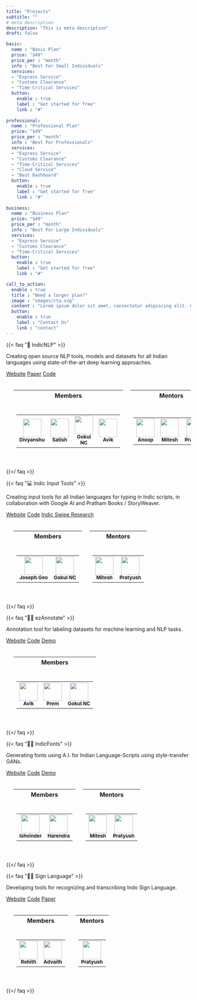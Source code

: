 ```yaml
---
title: "Projects"
subtitle: ""
# meta description
description: "This is meta description"
draft: false

basic:
  name : "Basic Plan"
  price: "$49"
  price_per : "month"
  info : "Best For Small Individuals"
  services:
  - "Express Service"
  - "Customs Clearance"
  - "Time-Critical Services"
  button:
    enable : true
    label : "Get started for free"
    link : "#"
    
professional:
  name : "Professional Plan"
  price: "$49"
  price_per : "month"
  info : "Best For Professionals"
  services:
  - "Express Service"
  - "Customs Clearance"
  - "Time-Critical Services"
  - "Cloud Service"
  - "Best Dashboard"
  button:
    enable : true
    label : "Get started for free"
    link : "#"
    
business:
  name : "Business Plan"
  price: "$49"
  price_per : "month"
  info : "Best For Large Individuals"
  services:
  - "Express Service"
  - "Customs Clearance"
  - "Time-Critical Services"
  button:
    enable : true
    label : "Get started for free"
    link : "#"

call_to_action:
  enable : true
  title : "Need a larger plan?"
  image : "images/cta.svg"
  content : "Lorem ipsum dolor sit amet, consectetur adipiscing elit. Consequat tristique eget amet, tempus eu at consecttur."
  button:
    enable : true
    label : "Contact Us"
    link : "contact"
---
```




{{< faq "🤗 IndicNLP" >}}

Creating open source NLP tools, models and datasets for all Indian languages using state-of-the-art deep learning approaches.

<a href="http://indicnlp.ai4bharat.org" class="btn btn-primary">Website</a>
<a href="https://indicnlp.ai4bharat.org/papers/arxiv2020_indicnlp_corpus.pdf" class="btn btn-primary">Paper</a>
<a href="https://github.com/AI4Bharat" class="btn btn-primary">Code</a>

<table style="border-collapse: inherit; border-spacing: 20px;">
  <tr><th>Members</th><th>Mentors</th></tr>
  <tr>
    <td>
      <table><tr>
        <td align="center"><a href="https://github.com/DivKakwani"><img src="https://avatars2.githubusercontent.com/u/2513455?v=4" width="50px;" class="rounded-circle"/><br /><sub><b>Divyanshu</b></sub></a></td>
        <td align="center"><a href="http://github.com/satti007"><img src="https://avatars0.githubusercontent.com/u/8908621?v=4" width="50px;" class="rounded-circle"/><br /><sub><b>Satish</b></sub></a></td>
        <td align="center"><a href="https://github.com/GokulNC"><img src="https://avatars0.githubusercontent.com/u/10559293?v=4" width="50px;" class="rounded-circle"/><br /><sub><b>Gokul NC</b></sub></a></td>
        <td align="center"><a href="https://github.com/react117"><img src="https://avatars0.githubusercontent.com/u/30906514?v=4" width="50px;" class="rounded-circle"/><br /><sub><b>Avik</b></sub></a></td>
      </tr></table>
    </td>
    <td>
      <table><tr>
        <td align="center"><a href="http://anoopk.in"><img src="https://avatars0.githubusercontent.com/u/2256602?v=4" width="50px;" class="rounded-circle"/><br /><sub><b>Anoop</b></sub></a></td>
        <td align="center"><a href="https://www.cse.iitm.ac.in/~miteshk"><img src="https://avatars0.githubusercontent.com/u/4814357?v=4" width="50px;" class="rounded-circle"/><br /><sub><b>Mitesh</b></sub></a></td>
        <td align="center"><a href="https://www.cse.iitm.ac.in/~pratyush"><img src="https://avatars0.githubusercontent.com/u/49815493?v=4" width="50px;" class="rounded-circle"/><br /><sub><b>Pratyush</b></sub></a></td>
      </tr></table>
    </td>
  </tr>
</table>

{{</ faq >}}

{{< faq "💻 Indic Input Tools" >}}

Creating input tools for all Indian languages for typing in Indic scripts, in collaboration with Google AI and Pratham Books / StoryWeaver.

<a href="http://xlit.ai4bharat.org" class="btn btn-primary">Website</a>
<a href="https://github.com/AI4Bharat/IndianNLP-Transliteration" class="btn btn-primary">Code</a>
<a href="https://swipe.ai4bharat.org" class="btn btn-primary">Indic Swipe Research</a>

<table style="border-collapse: inherit; border-spacing: 20px;">
  <tr><th>Members</th><th>Mentors</th></tr>
  <tr>
    <td>
      <table><tr>
        <td align="center"><a href="http://github.com/JosephGeoBenjamin"><img src="https://avatars0.githubusercontent.com/u/40231481?v=4" width="50px;" class="rounded-circle"/><br /><sub><b>Joseph Geo</b></sub></a></td>
        <td align="center"><a href="https://github.com/GokulNC"><img src="https://avatars0.githubusercontent.com/u/10559293?v=4" width="50px;" class="rounded-circle"/><br /><sub><b>Gokul NC</b></sub></a></td>
      </tr></table>
    </td>
    <td>
      <table><tr>
        <td align="center"><a href="https://www.cse.iitm.ac.in/~miteshk"><img src="https://avatars0.githubusercontent.com/u/4814357?v=4" width="50px;" class="rounded-circle"/><br /><sub><b>Mitesh</b></sub></a></td>
        <td align="center"><a href="https://www.cse.iitm.ac.in/~pratyush"><img src="https://avatars0.githubusercontent.com/u/49815493?v=4" width="50px;" class="rounded-circle"/><br /><sub><b>Pratyush</b></sub></a></td>
      </tr></table>
    </td>
  </tr>
</table>

{{</ faq >}}

{{< faq "🐱‍🏍 ezAnnotate" >}}

Annotation tool for labeling datasets for machine learning and NLP tasks.

<a href="http://docs.ezannotate.ai4bharat.org" class="btn btn-primary">Website</a>
<a href="https://github.com/AI4Bharat/ezAnnotate" class="btn btn-primary">Code</a>
<a href="https://ezannotate.ai4bharat.org" class="btn btn-primary">Demo</a>

<table style="border-collapse: inherit; border-spacing: 20px;">
  <tr><th>Members</th></tr>
  <tr>
    <td>
      <table><tr>
        <td align="center"><a href="https://github.com/react117"><img src="https://avatars0.githubusercontent.com/u/30906514?v=4" width="50px;" class="rounded-circle"/><br /><sub><b>Avik</b></sub></a></td>
        <td align="center"><a href="https://github.com/Prem-kumar27"><img src="https://avatars0.githubusercontent.com/u/14202523?v=4" width="50px;" class="rounded-circle"/><br /><sub><b>Prem</b></sub></a></td>
        <td align="center"><a href="https://github.com/GokulNC"><img src="https://avatars0.githubusercontent.com/u/10559293?v=4" width="50px;" class="rounded-circle"/><br /><sub><b>Gokul NC</b></sub></a></td>
      </tr></table>
    </td>
  </tr>
</table>

{{</ faq >}}

{{< faq "✍🏼 IndicFonts" >}}

Generating fonts using A.I. for Indian Language-Scripts using style-transfer GANs.

<a href="http://fonts.ai4bharat.org" class="btn btn-primary">Website</a>
<a href="https://github.com/AI4Bharat/Fonts-for-Indian-Scripts" class="btn btn-primary">Code</a>
<a href="https://demo.fonts.ai4bharat.org" class="btn btn-primary">Demo</a>

<table style="border-collapse: inherit; border-spacing: 20px;">
  <tr><th>Members</th><th>Mentors</th></tr>
  <tr>
    <td>
      <table><tr>
        <td align="center"><a href="http://github.com/IshvinderSethi22"><img src="https://avatars0.githubusercontent.com/u/26191118?v=4" width="50px;" class="rounded-circle"/><br /><sub><b>Ishvinder</b></sub></a></td>
        <td align="center"><a href="https://github.com/S7309"><img src="https://avatars0.githubusercontent.com/u/36332337?v=4" width="50px;" class="rounded-circle"/><br /><sub><b>Harendra</b></sub></a></td>
      </tr></table>
    </td>
    <td>
      <table><tr>
        <td align="center"><a href="https://www.cse.iitm.ac.in/~miteshk"><img src="https://avatars0.githubusercontent.com/u/4814357?v=4" width="50px;" class="rounded-circle"/><br /><sub><b>Mitesh</b></sub></a></td>
        <td align="center"><a href="https://www.cse.iitm.ac.in/~pratyush"><img src="https://avatars0.githubusercontent.com/u/49815493?v=4" width="50px;" class="rounded-circle"/><br /><sub><b>Pratyush</b></sub></a></td>
      </tr></table>
    </td>
  </tr>
</table>

{{</ faq >}}

{{< faq "🖖🏼 Sign Language" >}}

Developing tools for recognizing and transcribing Indo Sign Language.

<a href="http://sign-language.ai4bharat.org" class="btn btn-primary">Website</a>
<a href="#" class="btn btn-primary">Code</a>
<a href="https://dl.acm.org/doi/10.1145/3394171.3413528" class="btn btn-primary">Paper</a>

<table style="border-collapse: inherit; border-spacing: 20px;">
  <tr><th>Members</th><th>Mentors</th></tr>
  <tr>
    <td>
      <table><tr>
        <td align="center"><a href="http://github.com/gRohith327"><img src="https://avatars0.githubusercontent.com/u/36641932?v=4" width="50px;" class="rounded-circle"/><br /><sub><b>Rohith</b></sub></a></td>
        <td align="center"><a href="https://github.com/ads28"><img src="https://avatars0.githubusercontent.com/u/36174577?v=4" width="50px;" class="rounded-circle"/><br /><sub><b>Advaith</b></sub></a></td>
      </tr></table>
    </td>
    <td>
      <table><tr>
        <td align="center"><a href="https://www.cse.iitm.ac.in/~pratyush"><img src="https://avatars0.githubusercontent.com/u/49815493?v=4" width="50px;" class="rounded-circle"/><br /><sub><b>Pratyush</b></sub></a></td>
      </tr></table>
    </td>
  </tr>
</table>

{{</ faq >}}

